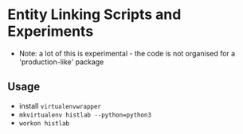 # Entity Linking Scripts and Experiments
* Note: a lot of this is experimental - the code is not organised for a 'production-like' package

## Usage
* install `virtualenvwrapper`
* `mkvirtualenv histlab --python=python3`
* `workon histlab`
